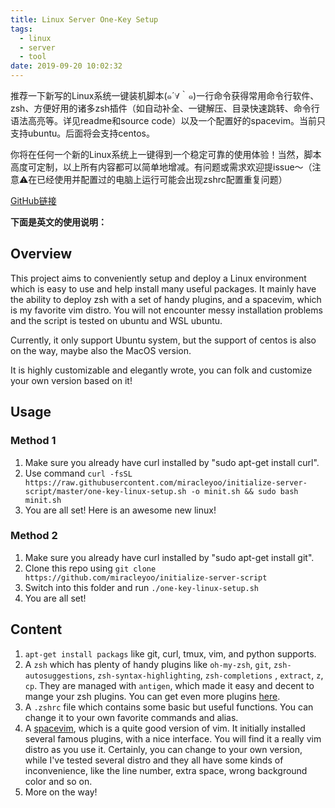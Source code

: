 ```yaml
---
title: Linux Server One-Key Setup
tags:
  - linux
  - server
  - tool
date: 2019-09-20 10:02:32
---
```


推荐一下新写的Linux系统一键装机脚本(๑´∀｀๑)一行命令获得常用命令行软件、zsh、方便好用的诸多zsh插件（如自动补全、一键解压、目录快速跳转、命令行语法高亮等。详见readme和source code）以及一个配置好的spacevim。当前只支持ubuntu。后面将会支持centos。

你将在任何一个新的Linux系统上一键得到一个稳定可靠的使用体验！当然，脚本高度可定制，以上所有内容都可以简单地增减。有问题或需求欢迎提issue～（注意⚠️在已经使用并配置过的电脑上运行可能会出现zshrc配置重复问题）

[GitHub链接](https://github.com/miracleyoo/initialize-server-script)

<!-- more -->

**下面是英文的使用说明：**

## Overview

This project aims to conveniently setup and deploy a Linux environment which is easy to use and help install many useful packages. It mainly have the ability to deploy zsh with a set of handy plugins, and a spacevim, which is my favorite vim distro. You will not encounter messy installation problems and the script is tested on ubuntu and WSL ubuntu.

Currently, it only support Ubuntu system, but the support of centos is also on the way, maybe also the MacOS version.

It is highly customizable and elegantly wrote, you can folk and customize your own version based on it!

## Usage

### Method 1

1. Make sure you already have curl installed by "sudo apt-get install curl".
2. Use command `curl -fsSL https://raw.githubusercontent.com/miracleyoo/initialize-server-script/master/one-key-linux-setup.sh -o minit.sh && sudo bash minit.sh`
3. You are all set! Here is an awesome new linux!

### Method 2

1. Make sure you already have curl installed by "sudo apt-get install git".
2. Clone this repo using `git clone https://github.com/miracleyoo/initialize-server-script`
3. Switch into this folder and run `./one-key-linux-setup.sh`
4. You are all set!

## Content

1. `apt-get install packags` like git, curl, tmux, vim, and python supports.
2. A `zsh` which has plenty of handy plugins like `oh-my-zsh`, `git`, `zsh-autosuggestions`, `zsh-syntax-highlighting`, `zsh-completions` , `extract`, `z`, `cp`. They are managed with `antigen`, which made it easy and decent to mange your zsh plugins. You can get even more plugins [here](https://github.com/robbyrussell/oh-my-zsh/wiki/Plugins-Overview).
3. A `.zshrc` file which contains some basic but useful functions. You can change it to your own favorite commands and alias.
4. A [spacevim](https://github.com/SpaceVim/SpaceVim), which is a quite good version of vim. It initially installed several famous plugins, with a nice interface. You will find it a really vim distro as you use it. Certainly, you can change to your own version, while I've tested several distro and they all have some kinds of inconvenience, like the line number, extra space, wrong background color and so on.
5. More on the way!